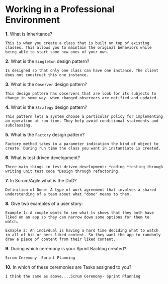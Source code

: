 # Working in a Professional Environment

**1.** What is Inheritance?
<!-- enter you answer in the space below -->
```
This is when you create a class that is built on top of existing classes. This allows you to maintain the original behaviors while being able to start some new ones of your own.
```
**2.** What is the `Singleton` design pattern?
<!-- enter you answer in the space below -->
```
Is designed so that only one class can have one instance. The client does not construct this one instance.
```
**3.** What is the `Observer` design pattern?
<!-- enter you answer in the space below -->
```
This design pattern has observers that are look for its subjects to change in some way. when changed observers are notified and updated.
```
**4.** What is the `Strategy` design pattern?
<!-- enter you answer in the space below -->
```
This pattern lets a system choose a particular policy for implementing an operation at run time. They help avoid conditional statements and subclassing.
```
**5.** What is the `Factory` design pattern?
<!-- enter you answer in the space below -->
```
Factory method takes in a parameter indication the kind of object to create. During run time the class you want in instantiate is created.
```
**6.** What is test driven development?
<!-- enter you answer in the space below -->
```
Three main things in test driven development: *coding *testing through writing unit test code *Design through refactoring.
```
**7.** In Scrum/Agile what is the DoD?
<!-- enter you answer in the space below -->
```
Definition of Done: A type of work agreement that involves a shared understanding of a team about what "done" means to them.
```
**8.** Give two examples of a user story:
<!-- enter you answer in the space below -->
```
Example 1: A couple wants to see what tv shows that they both have liked on an app so they can narrow down some options for them to watch.

Exmaple 2: An indivdual is having a hard time deciding what to watch in all of his or hers liked content. So they want the app to randomly draw a piece of content from their liked content.

```
**9.** During which ceremony is your Sprint Backlog created?
<!-- enter you answer in the space below -->
```
Scrum Ceremony- Sprint Planning
```
**10.** In which of these ceremonies are Tasks assigned to you?
<!-- enter you answer in the space below -->
```
I think the same as above....Scrum Ceremony- Sprint Planning
```